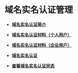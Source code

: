 # 域名实名认证管理<a name="domain_ug_320000"></a>

-   **[域名实名认证简介](域名实名认证简介.md)**  

-   **[域名实名认证材料（个人用户）](域名实名认证材料（个人用户）.md)**  

-   **[域名实名认证材料（企业用户）](域名实名认证材料（企业用户）.md)**  

-   **[域名实名认证](域名实名认证.md)**  

-   **[查看域名实名认证状态](查看域名实名认证状态.md)**  


